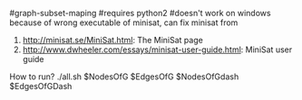 #graph-subset-maping
#requires python2
#doesn't work on windows because of wrong executable of minisat, can fix minisat from
1. http://minisat.se/MiniSat.html: The MiniSat page
2. http://www.dwheeler.com/essays/minisat-user-guide.html: MiniSat user guide

How to run?
./all.sh $NodesOfG $EdgesOfG $NodesOfGdash $EdgesOfGDash
